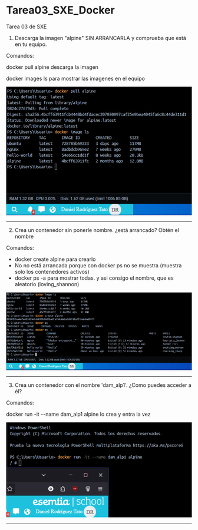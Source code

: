 # Tarea03_SXE_Docker
Tarea 03 de SXE

1. Descarga la imagen "alpine" SIN ARRANCARLA y comprueba que está en tu equipo.

Comandos:

docker pull alpine descarga la imagen

docker images ls para mostrar las imagenes en el equipo

![1.PNG](img%2F1.PNG)

---

2. Crea un contenedor sin ponerle nombre. ¿está arrancado? Obtén el nombre

Comandos:
- docker create alpine para crearlo 
- No no está arrancada porque con docker ps no se muestra (muestra solo los contenedores activos)
- docker ps -a para mostrar todas. y asi consigo el nombre, que es aleatorio (loving_shannon)

![2.PNG](img%2F2.PNG)

---

3. Crea un contenedor con el nombre 'dam_alp1'. ¿Como puedes acceder a él?

Comandos:

docker run -it --name dam_alp1 alpine lo crea y entra la vez

![3.PNG](img%2F3.PNG)

---